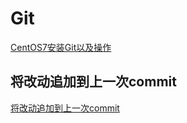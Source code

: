 # Git

[CentOS7安装Git以及操作](https://blog.csdn.net/xwj1992930/article/details/96428998)

## 将改动追加到上一次commit

[将改动追加到上一次commit](http://www.findme.wang/share/detail/id/470.html)
